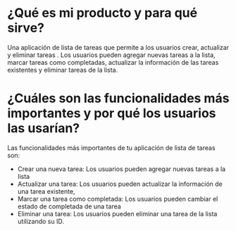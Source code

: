 # ¿Qué es mi producto y para qué sirve? 
Una aplicación de lista de tareas que permite a los usuarios crear,  actualizar y eliminar tareas . Los usuarios pueden agregar nuevas tareas a la lista, marcar tareas como completadas, actualizar la información de las tareas existentes y eliminar tareas de la lista.


# ¿Cuáles son las funcionalidades más importantes y por qué los usuarios las usarían? 
Las funcionalidades más importantes de tu aplicación de lista de tareas son:
* Crear una nueva tarea: Los usuarios pueden agregar nuevas tareas a la lista 
* Actualizar una tarea: Los usuarios pueden actualizar la información de una tarea existente, 
* Marcar una tarea como completada: Los usuarios pueden cambiar el estado de completada de una tarea
* Eliminar una tarea: Los usuarios pueden eliminar una tarea de la lista utilizando su ID.
